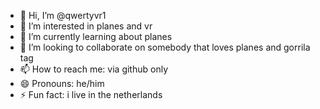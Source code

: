 - 👋 Hi, I’m @qwertyvr1
- 👀 I’m interested in planes and vr
- 🌱 I’m currently learning about planes
- 💞️ I’m looking to collaborate on somebody that loves planes and gorrila tag
- 📫 How to reach me: via github only
- 😄 Pronouns: he/him
- ⚡ Fun fact: i live in the netherlands

<!---
qwertyvr1/qwertyvr1 is a ✨ special ✨ repository because its `README.md` (this file) appears on your GitHub profile.
You can click the Preview link to take a look at your changes.
--->
